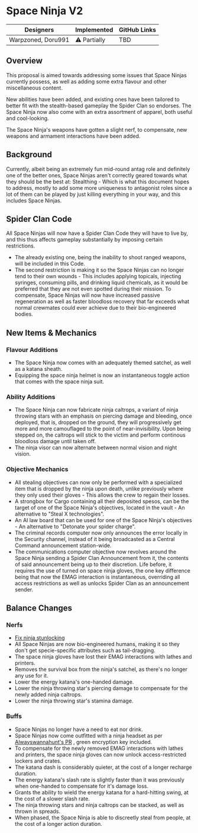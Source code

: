 # Space Ninja V2

| Designers | Implemented | GitHub Links |
|---|---|---|
| Warpzoned, Doru991 | :warning: Partially | TBD |

## Overview

This proposal is aimed towards addressing some issues that Space Ninjas currently possess, as well as adding some extra flavour and other miscellaneous content.</p>
<p>New abilities have been added, and existing ones have been tailored to better fit with the stealth-based gameplay the Spider Clan so endorses. The Space Ninja now also come with an extra assortment of apparel, both useful and cool-looking.</p>
<p>The Space Ninja's weapons have gotten a slight nerf, to compensate, new weapons and armament interactions have been added.

## Background

Currently, albeit being an extremely fun mid-round antag role and definitely one of the better ones, Space Ninjas aren't correctly geared towards what they should be the best at: Stealthing - Which is what this document hopes to address, mostly to add some more uniqueness to antagonist roles since a lot of them can be played by just killing everything in your way, and this includes Space Ninjas.

## Spider Clan Code

All Space Ninjas will now have a Spider Clan Code they will have to live by, and this thus affects gameplay substantially by imposing certain restrictions.
- The already existing one, being the inability to shoot ranged weapons, will be included in this Code.
- The second restriction is making it so the Space Ninjas can no longer tend to their own wounds - This includes applying topicals, injecting syringes, consuming pills, and drinking liquid chemicals, as it would be preferred that they are not even spotted during their mission. To compensate, Space Ninjas will now have increased passive regeneration as well as faster bloodloss recovery that far exceeds what normal crewmates could ever achieve due to their bio-engineered bodies.

## New Items & Mechanics

### Flavour Additions

- The Space Ninja now comes with an adequately themed satchel, as well as a katana sheath.
- Equipping the space ninja helmet is now an instantaneous toggle action that comes with the space ninja suit.

### Ability Additions
- The Space Ninja can now fabricate ninja caltrops, a variant of ninja throwing stars with an emphasis on piercing damage and bleeding, once deployed, that is, dropped on the ground, they will progressively get more and more camouflaged to the point of near-invisibility. Upon being stepped on, the caltrops will stick to the victim and perform continous bloodloss damage until taken off.
- The ninja visor can now alternate between normal vision and night vision.

### Objective Mechanics

- All stealing objectives can now only be performed with a specialized item that is dropped by the ninja upon death, unlike previously where they only used their gloves - This allows the crew to regain their losses.
- A strongbox for Cargo containing all their deposited spesos, can be the target of one of the Space Ninja's objectives, located in the vault - An alternative to "Steal X technologies".
- An AI law board that can be used for one of the Space Ninja's objectives - An alternative to "Detonate your spider charge".
- The criminal records computer now only announces the error locally in the Security channel, instead of it being broadcasted as a Central Command announcement station-wide.
- The communications computer objective now revolves around the Space Ninja sending a Spider Clan Announcement from it, the contents of said announcement being up to their discretion. Life before, it requires the use of turned on space ninja gloves, the one key difference being that now the EMAG interaction is instantaneous, overriding all access restrictions as well as unlocks Spider Clan as an announcement sender.

## Balance Changes

### Nerfs
- [Fix ninja stunlocking](https://github.com/space-wizards/space-station-14/pull/33244)
- All Space Ninjas are now bio-engineered humans, making it so they don't get specie-specific attributes such as tail-dragging.
- The space ninja gloves have lost their EMAG interactions with lathes and printers.
- Removes the survival box from the ninja's satchel, as there's no longer any use for it.
- Lower the energy katana's one-handed damage.
- Lower the ninja throwing star's piercing damage to compensate for the newly added ninja caltrops.
- Lower the ninja throwing star's stamina damage.

### Buffs
- Space Ninjas no longer have a need to eat nor drink.
- Space Ninjas now come outfitted with a ninja headset as per [Alwayswannahunt's PR](https://github.com/space-wizards/space-station-14/pull/32841) , green encryption key included.
- To compensate for the newly removed EMAG interactions with lathes and printers, the space ninja gloves can now unlock access-restricted lockers and crates.
- The katana dash is considerably quieter, at the cost of a longer recharge duration.
- The energy katana's slash rate is slightly faster than it was previously when one-handed to compensate for it's damage loss.
- Grants the ability to wield the energy katana for a hard-hitting swing, at the cost of a slower slash rate.
- The ninja throwing stars and ninja caltrops can be stacked, as well as thrown in spreads.
- When phased, the Space Ninja is able to discreetly steal from people, at the cost of a longer action duration.
